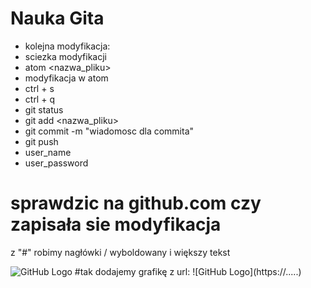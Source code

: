# Nauka Gita
- kolejna modyfikacja:
- sciezka modyfikacji
- atom <nazwa_pliku>
- modyfikacja w atom
- ctrl + s
- ctrl + q
- git status
- git add <nazwa_pliku>
- git commit -m "wiadomosc dla commita"
- git push
- user_name
- user_password
# sprawdzic na github.com czy zapisała sie modyfikacja


z "#" robimy nagłówki / wyboldowany i większy tekst


![GitHub Logo](https://octodex.github.com/images/spectrocat.png)
#tak dodajemy grafikę z url: ![GitHub Logo](https://.....<adres url grafiki>)

